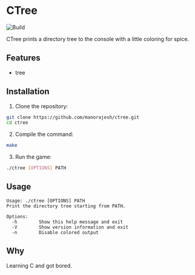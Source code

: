 # CTree
![Build](https://github.com/manorajesh/ctree/actions/workflows/c-cpp.yml/badge.svg)

CTree prints a directory tree to the console with a little coloring for spice.

## Features

- tree

## Installation

1. Clone the repository:

```sh
git clone https://github.com/manorajesh/ctree.git
cd ctree
```

2. Compile the command:

```sh
make
```

3. Run the game:

```sh
./ctree [OPTIONS] PATH
```

## Usage

```
Usage: ./ctree [OPTIONS] PATH
Print the directory tree starting from PATH.

Options:
  -h        Show this help message and exit
  -V        Show version information and exit
  -n        Disable colored output
```

## Why

Learning C and got bored.

